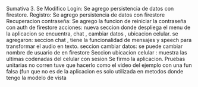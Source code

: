 Sumativa 3.
Se Modifico
Login: Se agrego persistencia de datos con firestore.
Registro: Se agrego persistencia de datos con firestore
Recuperacion contraseña: Se agrego la funcion de reiniciar la contraseña con auth de firestore
acciones: nueva seccion donde despliega el menu de la aplicacion se encuentra, chat , cambiar datos , ubicacion celular.
se agregaron:
seccion chat , tiene la funcionalidad de mensajes y speech para transformar el audio en texto.
seccion cambiar datos: se puede cambiar nombre de usuario de en firestore
Seccion ubicacion celular : muestra las ultimas codenadas del celular con sesion 
Se firmo la aplicacion.
Pruebas unitarias no corren tuve que hacerlo como el video del ejemplo con una fun falsa (fun que no es de la aplicacion es solo utilizada en metodos donde tengo la modelo de vista
